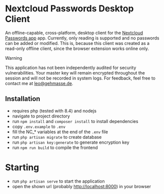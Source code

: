 # Nextcloud Passwords Desktop Client

An offline-capable, cross-platform, desktop client for the [Nextcloud Passwords app](https://apps.nextcloud.com/apps/passwords) app.
Currently, only reading is supported and no passwords can be added or modified. This is, because this client was created as a read-only offline client, since the browser extension works online only.

> [!WARNING]
> This application has not been independently audited for security vulnerabilities.
> Your master key will remain encrypted throughout the session and will not be recorded in system logs.
> For feedback, feel free to contact me at [leo@gehmasse.de](mailto:leo@gehmasse.de).

## Installation

-   requires php (tested with 8.4) and nodejs
-   navigate to project directory
-   run `npm install` and `composer install` to install dependencies
-   copy `.env.example` to `.env`
-   fill the NC\_\* variables at the end of the `.env` file
-   run `php artisan migrate` to create database
-   run `php artisan key:generate` to generate encryption key
-   run `npm run build` to compile the frontend

# Starting

-   run `php artisan serve` to start the application
-   open the shown url (probably [http://localhost:8000](http://localhost:8000)) in your browser
